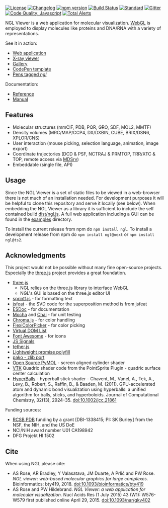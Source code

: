 
[![License](http://img.shields.io/badge/license-MIT-blue.svg?style=flat)](https://github.com/arose/ngl/blob/master/LICENSE)
[![Changelog](https://img.shields.io/badge/changelog--lightgrey.svg?style=flat)](https://github.com/arose/ngl/blob/master/CHANGELOG.md)
[![npm version](https://badge.fury.io/js/ngl.svg)](https://badge.fury.io/js/ngl)
[![Build Status](https://travis-ci.org/arose/ngl.svg?branch=master)](https://travis-ci.org/arose/ngl)
[![Standard](https://img.shields.io/badge/code_style-standard-brightgreen.svg?style=flat)](https://standardjs.com)
[![Gitter](https://badges.gitter.im/nglviewer/Lobby.svg)](https://gitter.im/nglviewer/Lobby)
[![Code Quality: Javascript](https://img.shields.io/lgtm/grade/javascript/g/arose/ngl.svg?logo=lgtm&logoWidth=18)](https://lgtm.com/projects/g/arose/ngl/context:javascript)
[![Total Alerts](https://img.shields.io/lgtm/alerts/g/arose/ngl.svg?logo=lgtm&logoWidth=18)](https://lgtm.com/projects/g/arose/ngl/alerts)


NGL Viewer is a web application for molecular visualization. [WebGL](https://get.webgl.org/) is employed to display molecules like proteins and DNA/RNA with a variety of representations.

See it in action:

* [Web application](https://arose.github.io/ngl/?script=showcase/ferredoxin)
* [X-ray viewer](https://codepen.io/arose/full/oWOQMg/)
* [Gallery](http://arose.github.io/ngl/gallery/index.html)
* [CodePen template](https://codepen.io/pen?template=JNLMXb)
* [Pens tagged _ngl_](https://codepen.io/tag/ngl/)


Documentation:

* [Reference](http://nglviewer.org/ngl/api/identifiers.html)
* [Manual](http://nglviewer.org/ngl/api/manual/index.html)


Features
--------

* Molecular structures (mmCIF, PDB, PQR, GRO, SDF, MOL2, MMTF)
* Density volumes (MRC/MAP/CCP4, DX/DXBIN, CUBE, BRIX/DSN6, XPLOR/CNS)
* User interaction (mouse picking, selection language, animation, image export)
* Coordinate trajectories (DCD & PSF, NCTRAJ & PRMTOP, TRR/XTC & TOP, remote access via [MDSrv](https://github.com/arose/mdsrv/))
* Embeddable (single file, API)


Usage
-----

Since the NGL Viewer is a set of static files to be viewed in a web-browser there is not much of an installation needed. For development purposes it will be helpful to clone this repository and serve it locally (see below). When embedding the NGL Viewer as a library it is sufficient to include the self contained build [dist/ngl.js](dist/ngl.js). A full web application including a GUI can be found in the [examples](examples/) directory.

To install the current release from npm do `npm install ngl`. To install a development release from npm do `npm install ngl@next` or `npm install ngl@ts2`.

Acknowledgments
---------------

This project would not be possible without many fine open-source projects. Especially the [three.js](http://threejs.org/) project provides a great foundation.

* [three.js](http://threejs.org/)
    * NGL relies on the three.js library to interface WebGL
    * NGL's GUI is based on the three.js editor UI
* [sprintf.js](https://github.com/alexei/sprintf.js) - for formatting text
* [jsfeat](http://inspirit.github.io/jsfeat/) - the SVD code for the superposition method is from jsfeat
* [ESDoc](https://esdoc.org/) - for documentation
* [Mocha](https://mochajs.org/) and [Chai](http://chaijs.com/) - for unit testing
* [Chroma.js](https://github.com/gka/chroma.js) - for color handling
* [FlexiColorPicker](https://github.com/DavidDurman/FlexiColorPicker) - for color picking
* [Virtual DOM List](https://github.com/sergi/virtual-list)
* [Font Awesome](http://fontawesome.io) - for icons
* [JS Signals](http://millermedeiros.github.com/js-signals)
* [tether.js](http://github.hubspot.com/tether/)
* [Lightweight promise polyfill](https://github.com/taylorhakes/promise-polyfill)
* [pako - zlib port](https://github.com/nodeca/pako)
* [Open Source PyMOL](http://sourceforge.net/projects/pymol/) - screen aligned cylinder shader
* [VTK](http://www.vtk.org/) Quadric shader code from the PointSprite Plugin - quadric surface center calculation
* [HyperBalls](http://sourceforge.net/projects/hyperballs/) - hyperball stick shader - Chavent, M., Vanel, A., Tek, A., Levy, B., Robert, S., Raffin, B., &amp; Baaden, M. (2011). GPU-accelerated atom and dynamic bond visualization using hyperballs: a unified algorithm for balls, sticks, and hyperboloids. Journal of Computational Chemistry, 32(13), 2924–35. [doi:10.1002/jcc.21861](https://dx.doi.org/10.1002/jcc.21861)


Funding sources:

* [RCSB PDB](https://www.rcsb.org) funding by a grant [DBI-1338415; PI: SK Burley] from the NSF, the NIH, and the US DoE
* NCI/NIH award number U01 CA198942
* DFG Projekt HI 1502


Cite
----

When using NGL please cite:

* AS Rose, AR Bradley, Y Valasatava, JM Duarte, A Prlić and PW Rose. _NGL viewer: web-based molecular graphics for large complexes._ Bioinformatics: bty419, 2018. [doi:10.1093/bioinformatics/bty419](http://dx.doi.org/10.1093/bioinformatics/bty419)
* AS Rose and PW Hildebrand. _NGL Viewer: a web application for molecular visualization._ Nucl Acids Res (1 July 2015) 43 (W1): W576-W579 first published online April 29, 2015. [doi:10.1093/nar/gkv402](https://doi.org/10.1093/nar/gkv402)
